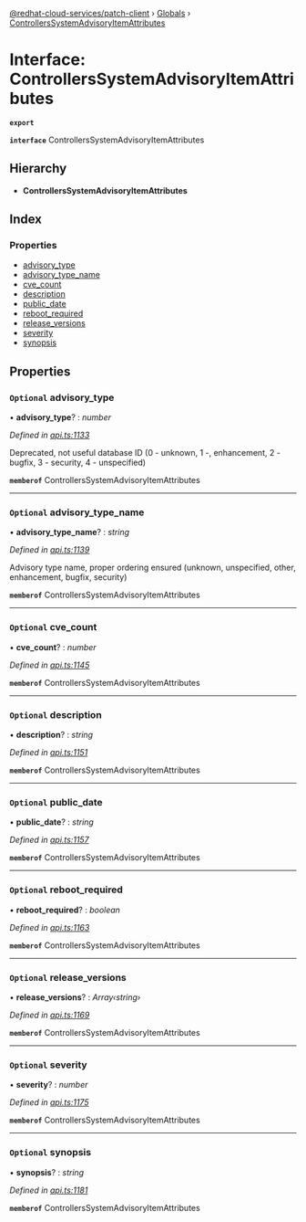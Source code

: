 [@redhat-cloud-services/patch-client](../README.md) › [Globals](../globals.md) › [ControllersSystemAdvisoryItemAttributes](controllerssystemadvisoryitemattributes.md)

# Interface: ControllersSystemAdvisoryItemAttributes

**`export`** 

**`interface`** ControllersSystemAdvisoryItemAttributes

## Hierarchy

* **ControllersSystemAdvisoryItemAttributes**

## Index

### Properties

* [advisory_type](controllerssystemadvisoryitemattributes.md#optional-advisory_type)
* [advisory_type_name](controllerssystemadvisoryitemattributes.md#optional-advisory_type_name)
* [cve_count](controllerssystemadvisoryitemattributes.md#optional-cve_count)
* [description](controllerssystemadvisoryitemattributes.md#optional-description)
* [public_date](controllerssystemadvisoryitemattributes.md#optional-public_date)
* [reboot_required](controllerssystemadvisoryitemattributes.md#optional-reboot_required)
* [release_versions](controllerssystemadvisoryitemattributes.md#optional-release_versions)
* [severity](controllerssystemadvisoryitemattributes.md#optional-severity)
* [synopsis](controllerssystemadvisoryitemattributes.md#optional-synopsis)

## Properties

### `Optional` advisory_type

• **advisory_type**? : *number*

*Defined in [api.ts:1133](https://github.com/RedHatInsights/javascript-clients/blob/898b2150/packages/patch/api.ts#L1133)*

Deprecated, not useful database ID (0 - unknown, 1 -, enhancement, 2 - bugfix, 3 - security, 4 - unspecified)

**`memberof`** ControllersSystemAdvisoryItemAttributes

___

### `Optional` advisory_type_name

• **advisory_type_name**? : *string*

*Defined in [api.ts:1139](https://github.com/RedHatInsights/javascript-clients/blob/898b2150/packages/patch/api.ts#L1139)*

Advisory type name, proper ordering ensured (unknown, unspecified, other, enhancement, bugfix, security)

**`memberof`** ControllersSystemAdvisoryItemAttributes

___

### `Optional` cve_count

• **cve_count**? : *number*

*Defined in [api.ts:1145](https://github.com/RedHatInsights/javascript-clients/blob/898b2150/packages/patch/api.ts#L1145)*

**`memberof`** ControllersSystemAdvisoryItemAttributes

___

### `Optional` description

• **description**? : *string*

*Defined in [api.ts:1151](https://github.com/RedHatInsights/javascript-clients/blob/898b2150/packages/patch/api.ts#L1151)*

**`memberof`** ControllersSystemAdvisoryItemAttributes

___

### `Optional` public_date

• **public_date**? : *string*

*Defined in [api.ts:1157](https://github.com/RedHatInsights/javascript-clients/blob/898b2150/packages/patch/api.ts#L1157)*

**`memberof`** ControllersSystemAdvisoryItemAttributes

___

### `Optional` reboot_required

• **reboot_required**? : *boolean*

*Defined in [api.ts:1163](https://github.com/RedHatInsights/javascript-clients/blob/898b2150/packages/patch/api.ts#L1163)*

**`memberof`** ControllersSystemAdvisoryItemAttributes

___

### `Optional` release_versions

• **release_versions**? : *Array‹string›*

*Defined in [api.ts:1169](https://github.com/RedHatInsights/javascript-clients/blob/898b2150/packages/patch/api.ts#L1169)*

**`memberof`** ControllersSystemAdvisoryItemAttributes

___

### `Optional` severity

• **severity**? : *number*

*Defined in [api.ts:1175](https://github.com/RedHatInsights/javascript-clients/blob/898b2150/packages/patch/api.ts#L1175)*

**`memberof`** ControllersSystemAdvisoryItemAttributes

___

### `Optional` synopsis

• **synopsis**? : *string*

*Defined in [api.ts:1181](https://github.com/RedHatInsights/javascript-clients/blob/898b2150/packages/patch/api.ts#L1181)*

**`memberof`** ControllersSystemAdvisoryItemAttributes
